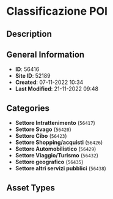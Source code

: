 # Classificazione POI

## Description

## General Information
- **ID**: 56416
- **Site ID**: 52189
- **Created**: 07-11-2022 10:34
- **Last Modified**: 21-11-2022 09:48

## Categories
- **Settore Intrattenimento** (`56417`)
- **Settore Svago** (`56420`)
- **Settore Cibo** (`56423`)
- **Settore Shopping/acquisti** (`56426`)
- **Settore Automobilistico** (`56429`)
- **Settore Viaggio/Turismo** (`56432`)
- **Settore geografico** (`56435`)
- **Settore altri servizi pubblici** (`56438`)
## Asset Types
